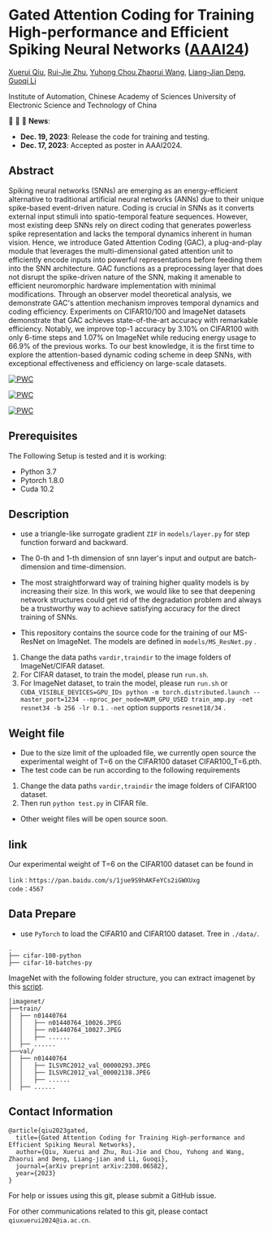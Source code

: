 # Gated Attention Coding for Training High-performance and Efficient Spiking Neural Networks ([AAAI24](https://arxiv.org/abs/2308.06582))

[Xuerui Qiu](https://scholar.google.com/citations?user=bMwW4e8AAAAJ&hl=zh-CN), [Rui-Jie Zhu](https://scholar.google.com/citations?user=08ITzJsAAAAJ&hl=zh-CN), [Yuhong Chou](),[Zhaorui Wang](), [Liang-Jian Deng](https://scholar.google.com/citations?user=TZs9NxkAAAAJ&hl=zh-CN), [Guoqi Li](https://scholar.google.com/citations?user=qCfE--MAAAAJ&)

Institute of Automation, Chinese Academy of Sciences
University of Electronic Science and Technology of China

:rocket:  :rocket:  :rocket: **News**:

- **Dec. 19, 2023**: Release the code for training and testing.
- **Dec. 17, 2023**: Accepted as poster in AAAI2024.

## Abstract
Spiking neural networks (SNNs) are emerging as an energy-efficient alternative to traditional artificial neural networks (ANNs) due to their unique spike-based event-driven nature. Coding is crucial in SNNs as it converts external input stimuli into spatio-temporal feature sequences. However, most existing deep SNNs rely on direct coding that generates powerless spike representation and lacks the temporal dynamics inherent in human vision. Hence, we introduce Gated Attention Coding (GAC), a plug-and-play module that leverages the multi-dimensional gated attention unit to efficiently encode inputs into powerful representations before feeding them into the SNN architecture. GAC functions as a preprocessing layer that does not disrupt the spike-driven nature of the SNN, making it amenable to efficient neuromorphic hardware implementation with minimal modifications. Through an observer model theoretical analysis, we demonstrate GAC's attention mechanism improves temporal dynamics and coding efficiency. Experiments on CIFAR10/100 and ImageNet datasets demonstrate that GAC achieves state-of-the-art accuracy with remarkable efficiency. Notably, we improve top-1 accuracy by 3.10\% on CIFAR100 with only 6-time steps and 1.07\% on ImageNet while reducing energy usage to 66.9\% of the previous works. To our best knowledge, it is the first time to explore the attention-based dynamic coding scheme in deep SNNs, with exceptional effectiveness and efficiency on large-scale datasets.

[![PWC](https://img.shields.io/endpoint.svg?url=https://paperswithcode.com/badge/gated-attention-coding-for-training-high/image-classification-on-cifar-10)](https://paperswithcode.com/sota/image-classification-on-cifar-10?p=gated-attention-coding-for-training-high)


[![PWC](https://img.shields.io/endpoint.svg?url=https://paperswithcode.com/badge/gated-attention-coding-for-training-high/image-classification-on-cifar-100)](https://paperswithcode.com/sota/image-classification-on-cifar-100?p=gated-attention-coding-for-training-high)


[![PWC](https://img.shields.io/endpoint.svg?url=https://paperswithcode.com/badge/gated-attention-coding-for-training-high/image-classification-on-imagenet)](https://paperswithcode.com/sota/image-classification-on-imagenet?p=gated-attention-coding-for-training-high)
## Prerequisites
The Following Setup is tested and it is working:
 * Python 3.7
 * Pytorch 1.8.0
 * Cuda 10.2

## Description
 * use a triangle-like surrogate gradient `ZIF` in `models/layer.py` for step function forward and backward.

 * The 0-th and 1-th dimension of snn layer's input and output are batch-dimension and time-dimension. 

 * The most straightforward way of training higher quality models is by increasing their size. In this work, we would like to see that deepening network structures could get rid of the degradation problem and always be a trustworthy way to achieve satisfying accuracy for the direct training of SNNs.

 * This repository contains the source code for the training of our MS-ResNet on ImageNet. The models are defined in `models/MS_ResNet.py` .

1. Change the data paths `vardir,traindir` to the image folders of ImageNet/CIFAR dataset.
2. For CIFAR dataset, to train the model, please run  `run.sh`.
3. For ImageNet dataset, to train the model, please run  `run.sh` or `CUDA_VISIBLE_DEVICES=GPU_IDs python -m torch.distributed.launch --master_port=1234 --nproc_per_node=NUM_GPU_USED train_amp.py -net resnet34 -b 256 -lr 0.1` .
`-net` option supports `resnet18/34` .

## Weight file
* Due to the size limit of the uploaded file, we currently open source the experimental weight of T=6 on the CIFAR100 dataset CIFAR100_T=6.pth.
* The test code can be run according to the following requirements
1. Change the data paths `vardir,traindir`  the image folders of CIFAR100 dataset.
2. Then run `python test.py` in CIFAR file.
* Other weight files will be open source soon.
## link
Our experimental weight of T=6 on the CIFAR100 dataset  can be found in 
~~~
link：https://pan.baidu.com/s/1jue9S9hAKFeYCs2iGWXUxg 
code：4567
~~~

## Data Prepare

- use `PyTorch` to load the CIFAR10 and CIFAR100 dataset.
Tree in `./data/`.

```shell
.
├── cifar-100-python
├── cifar-10-batches-py

```

ImageNet with the following folder structure, you can extract imagenet by this [script](https://gist.github.com/BIGBALLON/8a71d225eff18d88e469e6ea9b39cef4).

```shell
│imagenet/
├──train/
│  ├── n01440764
│  │   ├── n01440764_10026.JPEG
│  │   ├── n01440764_10027.JPEG
│  │   ├── ......
│  ├── ......
├──val/
│  ├── n01440764
│  │   ├── ILSVRC2012_val_00000293.JPEG
│  │   ├── ILSVRC2012_val_00002138.JPEG
│  │   ├── ......
│  ├── ......
```

## Contact Information

```
@article{qiu2023gated,
  title={Gated Attention Coding for Training High-performance and Efficient Spiking Neural Networks},
  author={Qiu, Xuerui and Zhu, Rui-Jie and Chou, Yuhong and Wang, Zhaorui and Deng, Liang-jian and Li, Guoqi},
  journal={arXiv preprint arXiv:2308.06582},
  year={2023}
}
```

For help or issues using this git, please submit a GitHub issue.

For other communications related to this git, please contact `qiuxuerui2024@ia.ac.cn`.
